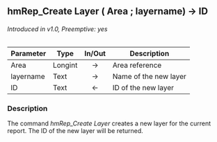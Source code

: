 ## hmRep_Create Layer ( Area ; layername) → ID
###### Introduced in v1.0, Preemptive: yes

|Parameter|Type|In/Out|Description
|---|---|:---:|---
|Area|Longint|→|Area reference
|layername|Text|→|Name of the new layer
|ID|Text|←|ID of the new layer

### Description
The command *hmRep_Create Layer* creates a new layer for the current report. The ID of the new layer will be returned.
